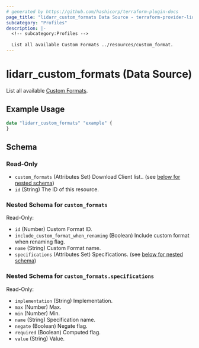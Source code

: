 ```yaml
---
# generated by https://github.com/hashicorp/terraform-plugin-docs
page_title: "lidarr_custom_formats Data Source - terraform-provider-lidarr"
subcategory: "Profiles"
description: |-
  <!-- subcategory:Profiles -->
  
  List all available Custom Formats ../resources/custom_format.
---
```


# lidarr_custom_formats (Data Source)

<!-- subcategory:Profiles -->
List all available [Custom Formats](../resources/custom_format).

## Example Usage

```terraform
data "lidarr_custom_formats" "example" {
}
```

<!-- schema generated by tfplugindocs -->
## Schema

### Read-Only

- `custom_formats` (Attributes Set) Download Client list.. (see [below for nested schema](#nestedatt--custom_formats))
- `id` (String) The ID of this resource.

<a id="nestedatt--custom_formats"></a>
### Nested Schema for `custom_formats`

Read-Only:

- `id` (Number) Custom Format ID.
- `include_custom_format_when_renaming` (Boolean) Include custom format when renaming flag.
- `name` (String) Custom Format name.
- `specifications` (Attributes Set) Specifications. (see [below for nested schema](#nestedatt--custom_formats--specifications))

<a id="nestedatt--custom_formats--specifications"></a>
### Nested Schema for `custom_formats.specifications`

Read-Only:

- `implementation` (String) Implementation.
- `max` (Number) Max.
- `min` (Number) Min.
- `name` (String) Specification name.
- `negate` (Boolean) Negate flag.
- `required` (Boolean) Computed flag.
- `value` (String) Value.



